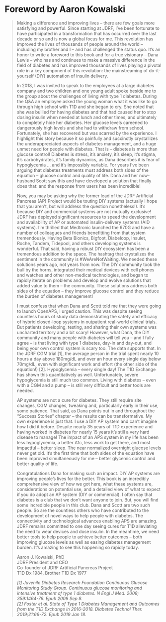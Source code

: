 # Foreword by Aaron Kowalski

> Making a difference and improving lives – there are few goals more satisfying and powerful. Since starting at JDRF, I’ve been fortunate to have participated in a transformation that has occurred over the last decade or so and is now a global focus for me. This revolution has improved the lives of thousands of people around the world – including my brother and I – and has challenged the status quo. It’s an honor to write a foreword to this book and for a true visionary – Dana Lewis – who has and continues to make a massive difference in the field of diabetes and has improved thousands of lives playing a pivotal role in a key component of this revolution: the mainstreaming of do-it-yourself \(DIY\) automation of insulin delivery.  
>   
> In 2018, I was invited to speak to the employees at a large diabetes company and two children and one young adult spoke beside me to the group about the challenges of living with type 1 diabetes. During the Q&A an employee asked the young woman what it was like to go through high school with T1D and she began to cry. She noted that she was bullied for having diabetes and that had caused her to stop dosing insulin when needed at lunch and other times, and ultimately to completely hide her diabetes. Her glucose levels careened to dangerously high levels and she had to withdraw from school. Fortunately, she has recovered but was scarred by the experience. I highlight this story because it so painfully and succinctly crystallizes the underappreciated aspects of diabetes management, and a huge unmet need for people with diabetes. That is – diabetes is more than glucose control! Diabetes is stress, it’s anxiety, it’s sleep, it’s stigma, it’s carbohydrates, it’s family dynamics, as Dana describes it is fear of hypoglycemia … and it’s impossibly variable. For years I’ve been arguing that diabetes treatments must address both sides of the equation – glucose control and quality of life. Dana and her now-husband Scott saw this and have developed a solution that finally does that: and the response from users has been incredible!  
>   
> Now, you may be asking why the former lead of the JDRF Artificial Pancreas \(AP\) Project would be touting DIY systems \(actually I hope that you aren’t, but will address the question nonetheless!\). It’s because DIY and commercial systems are not mutually exclusive!  JDRF has deployed significant resources to speed the development and availability of AP or automated insulin-delivery systems \(AID systems\). I’m thrilled that Medtronic launched the 670G and have a number of colleagues and friends benefitting from that system tremendously. Having Beta Bionics, Bigfoot, Diabeloop, Insulet, Roche, Tandem, Tidepool, and others developing systems is wonderful. That said, having a robust DIY ecosystem has been a tremendous addition to the space. The hashtag that crystalizes the sentiment in the community is \#WeAreNotWaiting. We needed these solutions years ago, not years from now. The DIY community took the bull by the horns, integrated their medical devices with cell phones and watches and other non-medical technologies, and began to rapidly iterate on problems and develop and evolve solutions that added value to them – the community. These solutions address both sides of the equation – they improve glucose control and they reduce the burden of diabetes management!  
>   
> I must confess that when Dana and Scott told me that they were going to launch OpenAPS, I urged caution. This was despite seeing countless hours of study data demonstrating the safety and efficacy of hybrid closed-loop systems in outpatient real-world clinical trials. But patients developing, testing, and sharing their own systems was uncharted territory and a bit scary! However, what Dana, the DIY community and many people with diabetes will tell you – and I fully agree – is that living with type 1 diabetes, day-in and day-out, and being your own control system is scary too. The data supports that. In the JDRF CGM trial \[1\], the average person in the trial spent nearly 10 hours a day above 180mg/dL and over an hour every single day below 70mg/dL, even with significant work and effort \(the other side of the equation!\) \[2\]. Hypoglycemia – every single day! The T1D Exchange has shown this quantitatively as well. Unfortunately, severe hypoglycemia is still much too common. Living with diabetes – even with a CGM and a pump – is still very difficult and better tools are needed.  
>   
> AP systems are not a cure for diabetes. They still require site changes, CGM changes, tweaking and, particularly early in their use, some patience. That said, as Dana points out in and throughout the “Success Stories” chapter – the results can be transformative. My own experience is just that. I use a DIY AP system and can’t imagine how I did it before. Despite nearly 35 years of T1D experience and having worked in diabetes for nearly 15 years it’s still a very hard disease to manage! The impact of an APS system in my life has been less hypoglycemia, a better A1c, less work to get there, and most impactful – better sleep. The near normalized overnight glucose levels never get old. It’s the first time that both sides of the equation have been improved simultaneously for me – better glycemic control and better quality of life.  
>   
> Congratulations Dana for making such an impact. DIY AP systems are improving people’s lives for the better. This book is an incredibly comprehensive view of how we got here, what these systems are, considerations on potential use, and a detailed view of what to expect if you do adopt an AP system \(DIY or commercial\). I often say that diabetes is a club that we don’t want anyone to join. But, you will find some incredible people in this club. Dana and Scott are two such people. So are the countless others who have contributed to the development of novel ways to help people with diabetes. The connectivity and technological advances enabling APS are amazing. JDRF remains committed to one day seeing cures for T1D alleviating the need to wear devices and dose insulin. In the meantime, we need better tools to help people to achieve better outcomes – both improving glucose levels as well as easing diabetes management burden. It’s amazing to see this happening so rapidly today.  
>   
> Aaron J. Kowalski, PhD  
> JDRF President and CEO  
> Co-founder of JDRF Artificial Pancreas Project  
> T1D Dx 1984, Brother T1D Dx 1977  
>   
>   
> _\[1\] Juvenile Diabetes Research Foundation Continuous Glucose Monitoring Study Group. Continuous glucose monitoring and intensive treatment of type 1 diabetes. N Engl J Med. 2008; 359:1464-76. Epub 2008 Sep 8.  
> \[2\] Foster et al. State of Type 1 Diabetes Management and Outcomes from the T1D Exchange in 2016-2018. Diabetes Technol Ther. 2019;21:66-72. Epub 2019 Jan 18._

